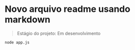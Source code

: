 <h1>Novo arquivo readme usando markdown</h1>

> Estágio do projeto: Em desenvolvimento

```
node app.js
```
